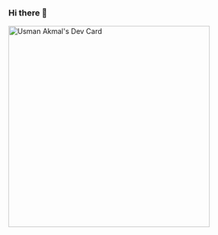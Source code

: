 ### Hi there 👋

<!--
**usmanakmalcs/usmanakmalcs** is a ✨ _special_ ✨ repository because its `README.md` (this file) appears on your GitHub profile.

Here are some ideas to get you started:

- 🔭 I’m currently working on ...
- 🌱 I’m currently learning ...
- 👯 I’m looking to collaborate on ...
- 🤔 I’m looking for help with ...
- 💬 Ask me about ...
- 📫 How to reach me: ...
- 😄 Pronouns: ...
- ⚡ Fun fact: ...
-->

<a href="https://app.daily.dev/usmanakmal"><img src="https://api.daily.dev/devcards/c418ffe6b00349d3abaf56c5b5c16653.png?r=4m3" width="400" alt="Usman Akmal's Dev Card"/></a>
